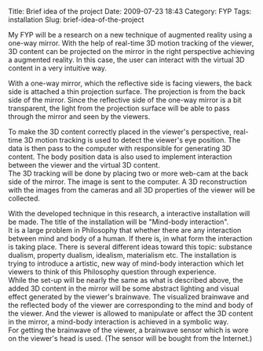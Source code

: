 Title: Brief idea of the project
Date: 2009-07-23 18:43
Category: FYP
Tags: installation
Slug: brief-idea-of-the-project

My FYP will be a research on a new technique of augmented reality using
a one-way mirror. With the help of real-time 3D motion tracking of the
viewer, 3D content can be projected on the mirror in the right
perspective achieving a augmented reality. In this case, the user can
interact with the virtual 3D content in a very intuitive way.

With a one-way mirror, which the reflective side is facing viewers, the
back side is attached a thin projection surface. The projection is from
the back side of the mirror. Since the reflective side of the one-way
mirror is a bit transparent, the light from the projection surface will
be able to pass through the mirror and seen by the viewers.

To make the 3D content correctly placed in the viewer's perspective,
real-time 3D motion tracking is used to detect the viewer's eye
position. The data is then pass to the computer with responsible for
generating 3D content. The body position data is also used to implement
interaction between the viewer and the virtual 3D content.  
The 3D tracking will be done by placing two or more web-cam at the back
side of the mirror. The image is sent to the computer. A 3D
reconstruction with the images from the cameras and all 3D properties of
the viewer will be collected.

With the developed technique in this research, a interactive
installation will be made. The title of the installation will be
"Mind-body interaction".  
It is a large problem in Philosophy that whether there are any
interaction between mind and body of a human. If there is, in what form
the interaction is taking place. There is several different ideas toward
this topic: substance dualism, property dualism, idealism, materialism
etc. The installation is trying to introduce a artistic, new way of
mind-body interaction which let viewers to think of this Philosophy
question through experience.  
While the set-up will be nearly the same as what is described above,
the added 3D content in the mirror will be some abstract lighting and
visual effect generated by the viewer's brainwave. The visualized
brainwave and the reflected body of the viewer are corresponding to the
mind and body of the viewer. And the viewer is allowed to manipulate or
affect the 3D content in the mirror, a mind-body interaction is achieved
in a symbolic way.  
For getting the brainwave of the viewer, a brainwave sensor which is
wore on the viewer's head is used. (The sensor will be bought from the
Internet.)

